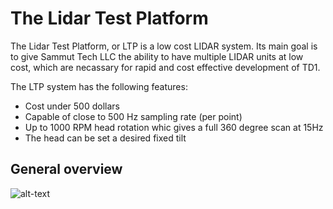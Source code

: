 # The Lidar Test Platform

The Lidar Test Platform, or LTP is a low cost LIDAR system. Its main goal is to give Sammut Tech LLC the ability to have multiple LIDAR units at low cost, which are necassary for rapid and cost effective development of TD1.

The LTP system has the following features:
* Cost under 500 dollars
* Capable of close to 500 Hz sampling rate (per point)
* Up to 1000 RPM head rotation whic gives a full 360 degree scan at 15Hz
* The head can be set a desired fixed tilt


## General overview
![alt-text][logo]





[logo]: http://i.imgur.com/LRjJuDY.png